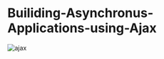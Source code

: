 # Builiding-Asynchronus-Applications-using-Ajax
![ajax](https://user-images.githubusercontent.com/55927528/165228380-bf2e5bfe-1047-476f-affd-f3aab6c01baf.png)

